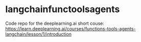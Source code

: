 # langchainfunctoolsagents
Code repo for the deeplearning.ai short couse: https://learn.deeplearning.ai/courses/functions-tools-agents-langchain/lesson/1/introduction
